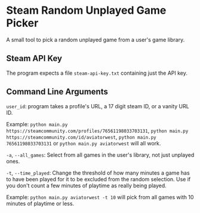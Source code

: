 # Steam Random Unplayed Game Picker
A small tool to pick a random unplayed game from a user's game library.

## Steam API Key
The program expects a file `steam-api-key.txt` containing just the API key.

## Command Line Arguments
`user_id`: program takes a profile's URL, a 17 digit steam ID, or a vanity URL ID.

Example: `python main.py https://steamcommunity.com/profiles/76561198033703131`, `python main.py https://steamcommunity.com/id/aviatorwest`, `python main.py 76561198033703131` or `python main.py aviatorwest` will all work.

`-a`, `--all_games`: Select from all games in the user's library, not just unplayed ones.

`-t`, `--time_played`: Change the threshold of how many minutes a game has to have been played for it to be excluded from the random selection. Use if you don't count a few minutes of playtime as really being played.

Example: `python main.py aviatorwest -t 10` will pick from all games with 10 minutes of playtime or less.
